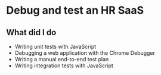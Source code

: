 # Debug and test an HR SaaS

## What did I do
- Writing unit tests with JavaScript
- Debugging a web application with the Chrome Debugger
- Writing a manual end-to-end test plan
- Writing integration tests with JavaScript

